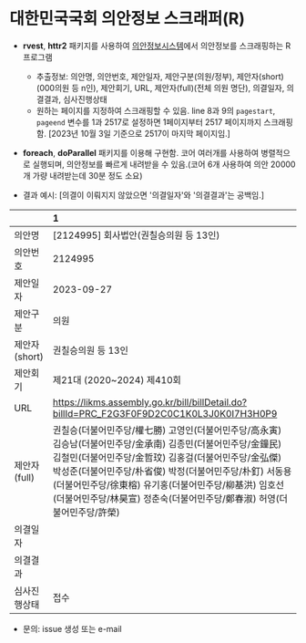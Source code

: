 # 대한민국국회 의안정보 스크래퍼(R)

-   **rvest**, **httr2** 패키지를 사용하여 [의안정보시스템](https://likms.assembly.go.kr/bill/main.do)에서 의안정보를 스크래핑하는 R 프로그램

    -   추출정보: 의안명, 의안번호, 제안일자, 제안구분(의원/정부), 제안자(short)(000의원 등 n인), 제안회기, URL, 제안자(full)(전체 의원 명단), 의결일자, 의결결과, 심사진행상태
    -   원하는 페이지를 지정하여 스크래핑할 수 있음. line 8과 9의 `pagestart`, `pageend` 변수를 1과 2517로 설정하면 1페이지부터 2517 페이지까지 스크래핑함. [2023년 10월 3일 기준으로 2517이 마지막 페이지임.]

-   **foreach**, **doParallel** 패키지를 이용해 구현함. 코어 여러개를 사용하여 병렬적으로 실행되며, 의안정보를 빠르게 내려받을 수 있음.(코어 6개 사용하여 의안 20000개 가량 내려받는데 30분 정도 소요)

-   결과 예시: [의결이 이뤄지지 않았으면 '의결일자'와 '의결결과'는 공백임.]

|               | 1                                                                                                                                                                                                                                                                                                                                                                   |
|:----------|:------------------------------------------------------------|
| 의안명        | [2124995] 회사법안(권칠승의원 등 13인)                                                                                                                                                                                                                                                                                                                              |
| 의안번호      | 2124995                                                                                                                                                                                                                                                                                                                                                             |
| 제안일자      | 2023-09-27                                                                                                                                                                                                                                                                                                                                                          |
| 제안구분      | 의원                                                                                                                                                                                                                                                                                                                                                                |
| 제안자(short) | 권칠승의원 등 13인                                                                                                                                                                                                                                                                                                                                                  |
| 제안회기      | 제21대 (2020\~2024) 제410회                                                                                                                                                                                                                                                                                                                                         |
| URL           | <https://likms.assembly.go.kr/bill/billDetail.do?billId=PRC_F2G3F0F9D2C0C1K0L3J0K0I7H3H0P9>                                                                                                                                                                                                                                                                         |
| 제안자(full)  | 권칠승(더불어민주당/權七勝) 고영인(더불어민주당/高永寅) 김승남(더불어민주당/金承南) 김종민(더불어민주당/金鐘民) 김철민(더불어민주당/金哲玟) 김홍걸(더불어민주당/金弘傑) 박성준(더불어민주당/朴省俊) 박정(더불어민주당/朴釘) 서동용(더불어민주당/徐東榕) 유기홍(더불어민주당/柳基洪) 임호선(더불어민주당/林昊宣) 정춘숙(더불어민주당/鄭春淑) 허영(더불어민주당/許榮) |
| 의결일자      |                                                                                                                                                                                                                                                                                                                                                                     |
| 의결결과      |                                                                                                                                                                                                                                                                                                                                                                     |
| 심사진행상태  | 접수                                                                                                                                                                                                                                                                                                                                                                |

-   문의: issue 생성 또는 e-mail
